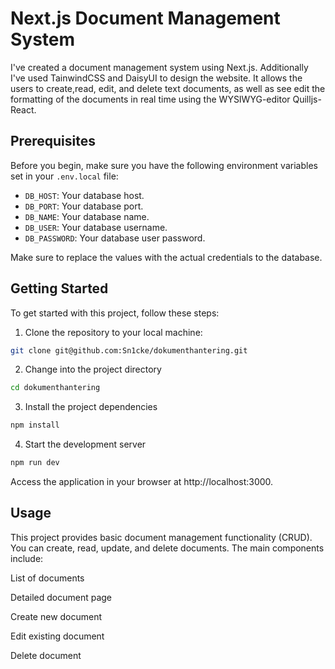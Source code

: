 # Next.js Document Management System

I've created a document management system using Next.js. Additionally I've used TainwindCSS and DaisyUI to design the website. It allows the users to create,read, edit, and delete text documents, as well as see edit the formatting of the documents in real time using the WYSIWYG-editor Quilljs-React.

## Prerequisites

Before you begin, make sure you have the following environment variables set in your `.env.local` file:

- `DB_HOST`: Your database host.
- `DB_PORT`: Your database port.
- `DB_NAME`: Your database name.
- `DB_USER`: Your database username.
- `DB_PASSWORD`: Your database user password.

Make sure to replace the values with the actual credentials to the database.

## Getting Started

To get started with this project, follow these steps:

1. Clone the repository to your local machine:
```sh
git clone git@github.com:Sn1cke/dokumenthantering.git
```

2. Change into the project directory
```sh
cd dokumenthantering
```

3. Install the project dependencies
```sh
npm install
```

4. Start the development server
```sh
npm run dev
```

Access the application in your browser at http://localhost:3000.

## Usage
This project provides basic document management functionality (CRUD). You can create, read, update, and delete documents. The main components include:

List of documents

Detailed document page

Create new document

Edit existing document

Delete document
